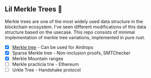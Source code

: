 ## Lil Merkle Trees 🌴

Merkle trees are one of the most widely used data structure in the blockchain ecosystem. I've seen different modifications of this data structure based on the usecase. 
This repo consists of minimal implementation of merkle tree variations, implemented in pure rust. 

- [x] [Merkle tree](./src/merkle_tree.rs) - Can be used for Airdrops
- [X] Sparse Merkle tree - Non-inclusion proofs, SMTChecker
- [X] Merkle Mountain ranges 
- [ ] Merkle practicia trie - Ethereum 
- [ ] Urkle Tree - Handshake protocol